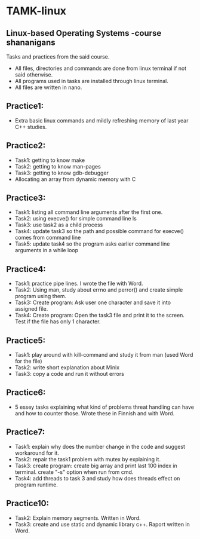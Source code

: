 # TAMK-linux
Linux-based Operating Systems -course shananigans
-------------------------------------------------

Tasks and practices from the said course.
- All files, directories and commands are done from linux terminal if not said otherwise.
- All programs used in tasks are installed through linux terminal.
- All files are written in nano.

Practice1:
----------
- Extra basic linux commands and mildly refreshing memory of last year C++ studies.

Practice2:
----------
- Task1: getting to know make
- Task2: getting to know man-pages
- Task3: getting to know gdb-debugger
- Allocating an array from dynamic memory with C

Practice3:
----------
- Task1: listing all command line arguments after the first one.
- Task2: using execve() for simple command line ls
- Task3: use task2 as a child process
- Task4: update task3 so the path and possible command for execve() comes from command line 
- Task5: update task4 so the program asks earlier command line arguments in a while loop

Practice4:
----------
- Task1: practice pipe lines. I wrote the file with Word.
- Task2: Using man, study about errno and perror() and create simple program using them.
- Task3: Create program: Ask user one character and save it into assigned file.
- Task4: Create program: Open the task3 file and print it to the screen. Test if the file has only 1 character.

Practice5:
----------
- Task1: play around with kill-command and study it from man (used Word for the file)
- Task2: write short explanation about Minix
- Task3: copy a code and run it without errors

Practice6:
----------
- 5 essey tasks explaining what kind of problems threat handling can have and how to counter those. Wrote these in Finnish and with Word.

Practice7:
----------
- Task1: explain why does the number change in the code and suggest workaround for it.
- Task2: repair the task1 problem with mutex by explaining it.
- Task3: create program: create big array and print last 100 index in terminal. create "-s" option when run from cmd.
- Task4: add threads to task 3 and study how does threads effect on program runtime.

Practice10:
-----------
- Task2: Explain memory segments. Written in Word.
- Task3: create and use static and dynamic library c++. Raport written in Word.
